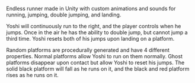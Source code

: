 Endless runner made in Unity with custom animations and sounds for running, jumping, double jumping, and landing.

Yoshi will continuously run to the right, and the player controls when he jumps. Once in the air he has the ability to double jump, but cannot jump a third time. Yoshi resets both of his jumps upon landing on a platform.

Random platforms are procedurally generated and have 4 different properties. Normal platforms allow Yoshi to run on them normally. Ghost platforms disappear upon contact but allow Yoshi to reset his jumps. The solid black platform will fall as he runs on it, and the black and red platform rises as he runs on it.
